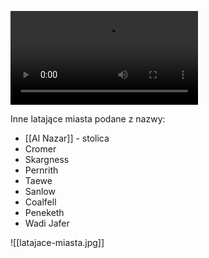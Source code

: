 

![[la-puta.png]](https://public.kostasz.pl/rpg/shadowdark/laputa-podniebny-zamek.mp4)

Inne latające miasta podane z nazwy: 
* [[Al Nazar]] - stolica
* Cromer
* Skargness
* Pernrith
* Taewe
* Sanlow
* Coalfell
* Peneketh
* Wadi Jafer

![[latajace-miasta.jpg]]


